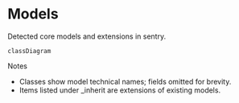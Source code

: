 # Models

Detected core models and extensions in sentry.

```mermaid
classDiagram
```

Notes
- Classes show model technical names; fields omitted for brevity.
- Items listed under _inherit are extensions of existing models.
